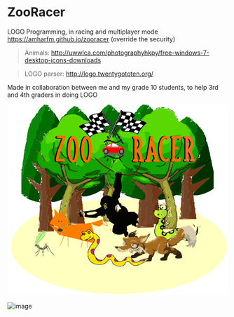 # ZooRacer
LOGO Programming, in racing and multiplayer mode
https://amharfm.github.io/zooracer
(override the security)

> Animals: http://uwwlca.com/photographyhkpy/free-windows-7-desktop-icons-downloads

> LOGO parser: http://logo.twentygototen.org/

Made in collaboration between me and my grade 10 students, to help 3rd and 4th graders in doing LOGO

![cover](https://raw.githubusercontent.com/amharfm/zooracer/master/img/logo.png)

![image](https://github.com/amharfm/zooracer/raw/master/ZooRacer%202018.gif)
